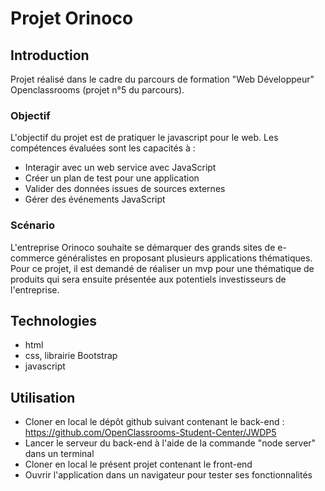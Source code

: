 # Projet Orinoco
## Introduction
Projet réalisé dans le cadre du parcours de formation "Web Développeur" Openclassrooms (projet n°5 du parcours). 

### Objectif
L'objectif du projet est de pratiquer le javascript pour le web. Les compétences évaluées sont les capacités à : 
* Interagir avec un web service avec JavaScript
* Créer un plan de test pour une application
* Valider des données issues de sources externes
* Gérer des événements JavaScript

### Scénario 
L'entreprise Orinoco souhaite se démarquer des grands sites de e-commerce généralistes en proposant plusieurs applications thématiques. Pour ce projet, il est demandé de réaliser un mvp pour une thématique de produits qui sera ensuite présentée aux potentiels investisseurs de l'entreprise.
## Technologies 
* html
* css, librairie Bootstrap
* javascript
## Utilisation
* Cloner en local le dépôt github suivant contenant le back-end : https://github.com/OpenClassrooms-Student-Center/JWDP5
* Lancer le serveur du back-end à l'aide de la commande "node server" dans un terminal 
* Cloner en local le présent projet contenant le front-end
* Ouvrir l'application dans un navigateur pour tester ses fonctionnalités 